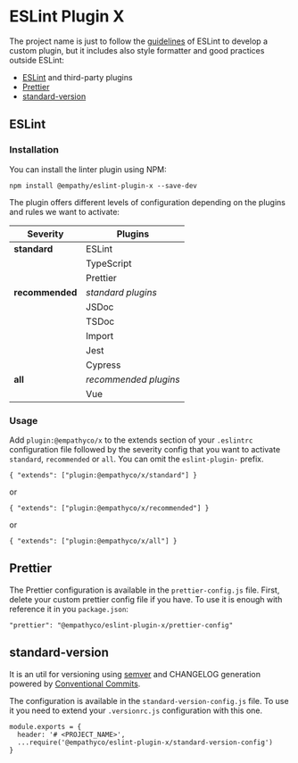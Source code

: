 # ESLint Plugin X

The project name is just to follow the
[guidelines](https://eslint.org/docs/developer-guide/working-with-plugins) of ESLint to develop a
custom plugin, but it includes also style formatter and good practices outside ESLint:

- [ESLint](https://eslint.org/) and third-party plugins
- [Prettier](https://prettier.io/)
- [standard-version](https://github.com/conventional-changelog/standard-version)

## ESLint

### Installation

You can install the linter plugin using NPM:

```
npm install @empathy/eslint-plugin-x --save-dev
```

The plugin offers different levels of configuration depending on the plugins and rules we want to
activate:

| Severity        | Plugins               |
| --------------- | --------------------- |
| **standard**    | ESLint                |
|                 | TypeScript            |
|                 | Prettier              |
| **recommended** | _standard plugins_    |
|                 | JSDoc                 |
|                 | TSDoc                 |
|                 | Import                |
|                 | Jest                  |
|                 | Cypress               |
| **all**         | _recommended plugins_ |
|                 | Vue                   |

### Usage

Add `plugin:@empathyco/x` to the extends section of your `.eslintrc` configuration file followed by
the severity config that you want to activate `standard`, `recommended` or `all`. You can omit the
`eslint-plugin-` prefix.

```
{ "extends": ["plugin:@empathyco/x/standard"] }
```

or

```
{ "extends": ["plugin:@empathyco/x/recommended"] }
```

or

```
{ "extends": ["plugin:@empathyco/x/all"] }
```

## Prettier

The Prettier configuration is available in the `prettier-config.js` file. First, delete your custom
prettier config file if you have. To use it is enough with reference it in you `package.json`:

```
"prettier": "@empathyco/eslint-plugin-x/prettier-config"
```

## standard-version

It is an util for versioning using [semver](https://semver.org/) and CHANGELOG generation powered by
[Conventional Commits](https://www.conventionalcommits.org/).

The configuration is available in the `standard-version-config.js` file. To use it you need to
extend your `.versionrc.js` configuration with this one.

```
module.exports = {
  header: '# <PROJECT_NAME>',
  ...require('@empathyco/eslint-plugin-x/standard-version-config')
}
```
